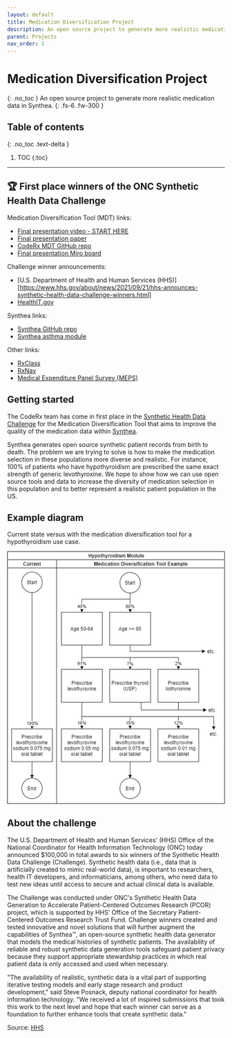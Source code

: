```yaml
---
layout: default
title: Medication Diversification Project
description: An open source project to generate more realistic medication data in Synthea.
parent: Projects
nav_order: 1
---
```


# Medication Diversification Project
{: .no_toc }
An open source project to generate more realistic medication data in Synthea.
{: .fs-6 .fw-300 }

## Table of contents
{: .no_toc .text-delta }

1. TOC
{:toc}

---

## 🏆 First place winners of the ONC Synthetic Health Data Challenge
Medication Diversification Tool (MDT) links:
* [Final presentation video - START HERE](https://www.youtube.com/watch?v=9u5BSCWQtJM)
* [Final presentation paper](https://www.healthit.gov/sites/default/files/page/2021-09/CodeRx_Synthetic_Data_Solution.pdf)
* [CodeRx MDT GitHub repo](https://github.com/coderxio/medication-diversification)
* [Final presentation Miro board](https://synthetichealth.github.io/module-builder/#asthma)

Challenge winner announcements:
* [U.S. Department of Health and Human Services (HHS)][https://www.hhs.gov/about/news/2021/09/21/hhs-announces-synthetic-health-data-challenge-winners.html]
* [HealthIT.gov](https://www.healthit.gov/topic/scientific-initiatives/pcor/synthetic-health-data-generation-accelerate-patient-centered-outcomes)

Synthea links:
* [Synthea GitHub repo](https://github.com/synthetichealth/synthea)
* [Synthea asthma module](https://synthetichealth.github.io/module-builder/#asthma)

Other links:
* [RxClass](https://mor.nlm.nih.gov/RxClass/)
* [RxNav](https://mor.nlm.nih.gov/RxNav/)
* [Medical Expenditure Panel Survey (MEPS)](https://meps.ahrq.gov/mepsweb/about_meps/survey_back.jsp)

## Getting started
The CodeRx team has come in first place in the [Synthetic Health Data Challenge](https://www.challenge.gov/challenge/synthetic-health-data-challenge/) for the Medication Diversification Tool that aims to improve the quality of the medication data within [Synthea](https://synthea.mitre.org/about).

Synthea generates open source synthetic patient records from birth to death. The problem we are trying to solve is how to make the medication selection in these populations more diverse and realistic. For instance, 100% of patients who have hypothyroidism are prescribed the same exact strength of generic levothyroxine. We hope to show how we can use open source tools and data to increase the diversity of medication selection in this population and to better represent a realistic patient population in the US.

## Example diagram
Current state versus with the medication diversification tool for a hypothyroidism use case.

![MDT Example Diagram](/assets/images/mdt-example-diagram.jpg)

## About the challenge
The U.S. Department of Health and Human Services' (HHS) Office of the National Coordinator for Health Information Technology (ONC) today announced $100,000 in total awards to six winners of the Synthetic Health Data Challenge (Challenge). Synthetic health data (i.e., data that is artificially created to mimic real-world data), is important to researchers, health IT developers, and informaticians, among others, who need data to test new ideas until access to secure and actual clinical data is available.

The Challenge was conducted under ONC's Synthetic Health Data Generation to Accelerate Patient-Centered Outcomes Research (PCOR) project, which is supported by HHS' Office of the Secretary Patient-Centered Outcomes Research Trust Fund. Challenge winners created and tested innovative and novel solutions that will further augment the capabilities of Synthea™, an open-source synthetic health data generator that models the medical histories of synthetic patients. The availability of reliable and robust synthetic data generation tools safeguard patient privacy because they support appropriate stewardship practices in which real patient data is only accessed and used when necessary.

"The availability of realistic, synthetic data is a vital part of supporting iterative testing models and early stage research and product development," said Steve Posnack, deputy national coordinator for health information technology. "We received a lot of inspired submissions that took this work to the next level and hope that each winner can serve as a foundation to further enhance tools that create synthetic data."

Source: [HHS](https://www.hhs.gov/about/news/2021/09/21/hhs-announces-synthetic-health-data-challenge-winners.html)
